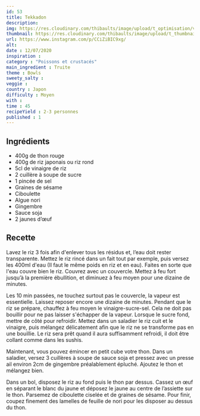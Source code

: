 ```yaml
---
id: 53
title: Tekkadon
description: 
img: https://res.cloudinary.com/thibaults/image/upload/t_optimisation/v1600509026/Recipes/20200712_tekkadon.jpg
thumbnail: https://res.cloudinary.com/thibaults/image/upload/t_thumbnail_josie/v1600509026/Recipes/20200712_tekkadon.jpg
url: https://www.instagram.com/p/CCiZiBIC9xg/
alt: 
date : 12/07/2020
inspiration :
category : "Poissons et crustacés"
main_ingredient : Truite
theme : Bowls
sweety_salty : 
veggie : 
country : Japon
difficulty : Moyen
with : 
time : 45
recipeYield : 2-3 personnes
published : 1
---
```


## Ingrédients
 - 400g de thon rouge
 - 400g de riz japonais ou riz rond
 - 5cl de vinaigre de riz
 - 2 cuillère à soupe de sucre
 - 1 pincée de sel
 - Graines de sésame
 - Ciboulette
 - Algue nori
 - Gingembre
 - Sauce soja
 - 2 jaunes d’œuf

## Recette
Lavez le riz 3 fois afin d'enlever tous les résidus et, l’eau doit rester transparente. Mettez le riz rincé dans un fait tout par exemple, puis versez les 400ml d'eau (Il faut le même poids en riz et en eau). Faites en sorte que l'eau couvre bien le riz. Couvrez avec un couvercle. Mettez à feu fort jusqu’à la première ébullition, et diminuez à feu moyen pour une dizaine de minutes.

Les 10 min passées, ne touchez surtout pas le couvercle, la vapeur est essentielle. Laissez reposer encore une dizaine de minutes. Pendant que le riz se prépare, chauffez à feu moyen le vinaigre-sucre-sel. Cela ne doit pas bouillir pour ne pas laisser s'échapper de la vapeur. Lorsque le sucre fond, mettre de côté pour refroidir. Mettez dans un saladier le riz cuit et le vinaigre, puis mélangez délicatement afin que le riz ne se transforme pas en une bouillie. Le riz sera prêt quand il aura suffisamment refroidi, il doit être collant comme dans les sushis.

Maintenant, vous pouvez émincer en petit cube votre thon. Dans un saladier, versez 3 cuillères à soupe de sauce soja et pressez avec un presse ail environ 2cm de gingembre préalablement épluché. Ajoutez le thon et mélangez bien.

Dans un bol, disposez le riz au fond puis le thon par dessus. Cassez un œuf en séparant le blanc du jaune et déposez le jaune au centre de l’assiette sur le thon. Parsemez de ciboulette ciselée et de graines de sésame. Pour finir, coupez finement des lamelles de feuille de nori pour les disposer au dessus du thon.